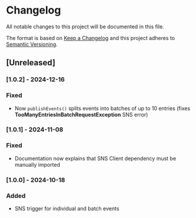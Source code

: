 # Changelog

All notable changes to this project will be documented in this file.

The format is based on [Keep a Changelog](http://keepachangelog.com/en/1.0.0/)
and this project adheres to [Semantic Versioning](http://semver.org/spec/v2.0.0.html).

## [Unreleased]

### [1.0.2] - 2024-12-16
### Fixed
- Now `publishEvents()` splits events into batches of up to 10 entries (fixes **TooManyEntriesInBatchRequestException** SNS error)

### [1.0.1] - 2024-11-08
### Fixed
- Documentation now explains that SNS Client dependency must be manually imported

### [1.0.0] - 2024-10-18
### Added
- SNS trigger for individual and batch events
